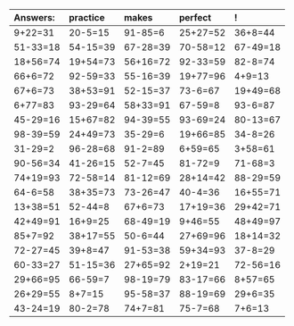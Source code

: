 | Answers: | practice | makes | perfect | ! |
| :--- | :--- | :--- | :--- | :--- |
| 9+22=31 | 20-5=15 | 91-85=6 | 25+27=52 | 36+8=44 | 
| 51-33=18 | 54-15=39 | 67-28=39 | 70-58=12 | 67-49=18 | 
| 18+56=74 | 19+54=73 | 56+16=72 | 92-33=59 | 82-8=74 | 
| 66+6=72 | 92-59=33 | 55-16=39 | 19+77=96 | 4+9=13 | 
| 67+6=73 | 38+53=91 | 52-15=37 | 73-6=67 | 19+49=68 | 
| 6+77=83 | 93-29=64 | 58+33=91 | 67-59=8 | 93-6=87 | 
| 45-29=16 | 15+67=82 | 94-39=55 | 93-69=24 | 80-13=67 | 
| 98-39=59 | 24+49=73 | 35-29=6 | 19+66=85 | 34-8=26 | 
| 31-29=2 | 96-28=68 | 91-2=89 | 6+59=65 | 3+58=61 | 
| 90-56=34 | 41-26=15 | 52-7=45 | 81-72=9 | 71-68=3 | 
| 74+19=93 | 72-58=14 | 81-12=69 | 28+14=42 | 88-29=59 | 
| 64-6=58 | 38+35=73 | 73-26=47 | 40-4=36 | 16+55=71 | 
| 13+38=51 | 52-44=8 | 67+6=73 | 17+19=36 | 29+42=71 | 
| 42+49=91 | 16+9=25 | 68-49=19 | 9+46=55 | 48+49=97 | 
| 85+7=92 | 38+17=55 | 50-6=44 | 27+69=96 | 18+14=32 | 
| 72-27=45 | 39+8=47 | 91-53=38 | 59+34=93 | 37-8=29 | 
| 60-33=27 | 51-15=36 | 27+65=92 | 2+19=21 | 72-56=16 | 
| 29+66=95 | 66-59=7 | 98-19=79 | 83-17=66 | 8+57=65 | 
| 26+29=55 | 8+7=15 | 95-58=37 | 88-19=69 | 29+6=35 | 
| 43-24=19 | 80-2=78 | 74+7=81 | 75-7=68 | 7+6=13 | 
